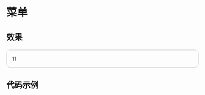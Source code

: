 # 菜单
## 效果
<div style="padding:1em; border:1px solid #ccc;border-radius:10px;margin-top:20px;">
   11
</div>

## 代码示例

```js

```